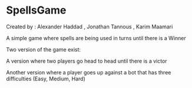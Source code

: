 # SpellsGame
Created by : Alexander Haddad , Jonathan Tannous , Karim Maamari

A simple game where spells are being used in turns until there is a Winner

Two version of the game exist: 

A version where two players go head to head until there is a victor

Another version where a player goes up against a bot that has three difficulties (Easy, Medium, Hard)
